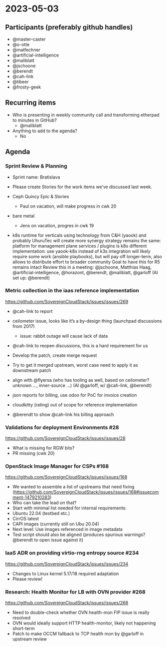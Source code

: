 # 2023-05-03

## Participants (preferably github handles)

* @master-caster
* @o-otte
* @matfechner
* @artificial-intelligence
* @maliblatt
* @jschoone
* @berendt
* @cah-link
* @tibeer
* @frosty-geek

## Recurring items

* Who is presenting in weekly community call and transforming etherpad to minutes in GitHub?
  * @maliblatt
* Anything to add to the agenda?
  * No

## Agenda

### Sprint Review & Planning

* Sprint name: Bratislava
* Please create Stories for the work items we’ve discussed last week.

* Ceph Quincy Epic & Stories
  * Paul on vacation, will make progress in cwk 20
* bare metal
  * Jens on vacation, progres in cwk 19
* k8s runtime for verticals
      using technology from C&H (yaook) and probably UhuruTec will create more synergy
      strategy remains the same: platform for management plane services / plugins is k8s
      different implementation: use yaook-k8s instead of k3s
      integration will likely require some work (ansible playbooks), but will pay off longer-term, also allows to distribute effort to broader community
      Goal to have this for R5 remains intact
      Review this in a meeting: @jschoone, Matthias Haag, @artificial-intelligence, @horazont, @berendt, @maliblatt, @garloff (AI set up: @berendt)

### Metric collection in the iaas reference implementation
<https://github.com/SovereignCloudStack/issues/issues/269>

* @cah-link to report
* ceilometer issue, looks like it’s a by-design thing (launchpad discussions from 2017)
  * issue: rabbit outage will cause lack of data

* @cah-link to reopen discussions, this is a hard requirement for us
* Develop the patch, create merge request
* Try to get it merged upstream, worst case need to apply it as downstream patch
* align with @flyersa (who has tooling as well, based on ceilometer? unknown …, inner-source …) (AI @garloff, w/ @cah-link, @berendt)
* json reports for billing, use odoo for PoC for invoice creation
* cloudkitty (rating) out of scope for reference implementation
* @berendt to show @cah-link his billing approach

### Validations for deployment Environments #28
<https://github.com/SovereignCloudStack/issues/issues/28>

* What is missing for RGW bits?
* PR missing (cwk 20)

### OpenStack Image Manager for CSPs #168
<https://github.com/SovereignCloudStack/issues/issues/168>

* We wanted to assemble a list of upstreams that need fixing (<https://github.com/SovereignCloudStack/issues/issues/168#issuecomment-1479210283>)
* Who can take the lead on that?
* Start with minimal list needed for internal requirements:
* Ubuntu 22.04 (testbed etc.)
* CirrOS latest
* CAPI images (currently still on Ubu 20.04)
* Next level: Use images referenced in image metadata
* Test script should also be aligned (produces spurious warnings? @berendt to open issue against it)

### IaaS ADR on providing virtio-rng entropy source #234
<https://github.com/SovereignCloudStack/issues/issues/234>

* Changes to Linux kernel 5.17/18 required adaptation
* Please review!

### Research: Health Monitor for LB with OVN provider #268
<https://github.com/SovereignCloudStack/issues/issues/268>

* Need to double-check whether OVN health-mon FIP issue is really resolved
* OVN would ideally support HTTP health-monitor, likely not happening short-term
* Patch to make OCCM fallback to TCP health mon by @garloff in upstream review

